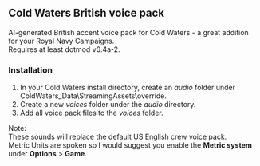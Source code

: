## Cold Waters British voice pack
AI-generated British accent voice pack for Cold Waters - a great addition for your Royal Navy Campaigns.\
Requires at least dotmod v0.4a-2.

### Installation
1) In your Cold Waters install directory, create an *audio* folder under ColdWaters_Data\StreamingAssets\override.
2) Create a new *voices* folder under the *audio* directory.
3) Add all voice pack files to the *voices* folder.

Note:\
These sounds will replace the default US English crew voice pack.\
Metric Units are spoken so I would suggest you enable the **Metric system** under **Options** > **Game**.
